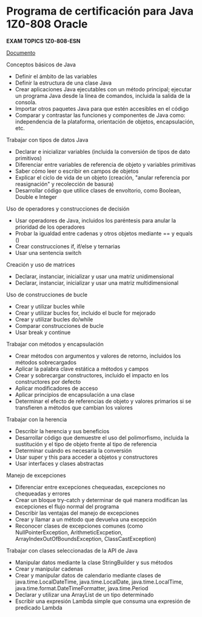 # Programa de certificación para Java 1Z0-808 Oracle

**EXAM TOPICS 1Z0-808-ESN**

[Documento](https://learn.oracle.com/education/pdf/EXAMTOPICS1Z0-808-ESN_56E7.pdf)

Conceptos básicos de Java
- Definir el ámbito de las variables
- Definir la estructura de una clase Java
- Crear aplicaciones Java ejecutables con un método principal; ejecutar un programa Java desde la línea de comandos, incluida la salida de la consola.
- Importar otros paquetes Java para que estén accesibles en el código
- Comparar y contrastar las funciones y componentes de Java como: independencia de la plataforma, orientación de objetos, encapsulación, etc.

Trabajar con tipos de datos Java
- Declarar e inicializar variables (incluida la conversión de tipos de dato primitivos)
- Diferenciar entre variables de referencia de objeto y variables primitivas
- Saber cómo leer o escribir en campos de objetos
- Explicar el ciclo de vida de un objeto (creación, "anular referencia por reasignación" y recolección de basura)
- Desarrollar código que utilice clases de envoltorio, como Boolean, Double e Integer

Uso de operadores y construcciones de decisión
- Usar operadores de Java, incluidos los paréntesis para anular la prioridad de los operadores
- Probar la igualdad entre cadenas y otros objetos mediante == y equals ()
- Crear construcciones if, if/else y ternarias
- Usar una sentencia switch

Creación y uso de matrices
- Declarar, instanciar, inicializar y usar una matriz unidimensional
- Declarar, instanciar, inicializar y usar una matriz multidimensional

Uso de construcciones de bucle
- Crear y utilizar bucles while
- Crear y utilizar bucles for, incluido el bucle for mejorado
- Crear y utilizar bucles do/while
- Comparar construcciones de bucle
- Usar break y continue

Trabajar con métodos y encapsulación
- Crear métodos con argumentos y valores de retorno, incluidos los métodos sobrecargados
- Aplicar la palabra clave estática a métodos y campos
- Crear y sobrecargar constructores, incluido el impacto en los constructores por defecto
- Aplicar modificadores de acceso
- Aplicar principios de encapsulación a una clase
- Determinar el efecto de referencias de objeto y valores primarios si se transfieren a métodos que cambian los valores 

Trabajar con la herencia
- Describir la herencia y sus beneficios
- Desarrollar código que demuestre el uso del polimorfismo, incluida la sustitución y el tipo de objeto frente al tipo de referencia
- Determinar cuándo es necesaria la conversión
- Usar super y this para acceder a objetos y constructores
- Usar interfaces y clases abstractas

Manejo de excepciones
- Diferenciar entre excepciones chequeadas, excepciones no chequeadas y errores
- Crear un bloque try-catch y determinar de qué manera modifican las excepciones el flujo normal del programa
- Describir las ventajas del manejo de excepciones
- Crear y llamar a un método que devuelva una excepción
- Reconocer clases de excepciones comunes (como NullPointerException, ArithmeticExcpetion, ArrayIndexOutOfBoundsException, ClassCastException)

Trabajar con clases seleccionadas de la API de Java
- Manipular datos mediante la clase StringBuilder y sus métodos
- Crear y manipular cadenas
- Crear y manipular datos de calendario mediante clases de java.time.LocalDateTime, java.time.LocalDate, java.time.LocalTime, java.time.format.DateTimeFormatter, java.time.Period
- Declarar y utilizar una ArrayList de un tipo determinado
- Escribir una expresión Lambda simple que consuma una expresión de predicado Lambda 